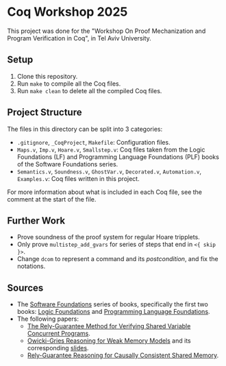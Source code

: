 # Coq Workshop 2025
This project was done for the "Workshop On Proof Mechanization and Program Verification in Coq", in Tel Aviv University.

## Setup
1. Clone this repository.
2. Run `make` to compile all the Coq files.
3. Run `make clean` to delete all the compiled Coq files.

## Project Structure
The files in this directory can be split into 3 categories:
* `.gitignore`, `_CoqProject`, `Makefile`: Configuration files.
* `Maps.v`, `Imp.v`, `Hoare.v`, `Smallstep.v`: Coq files taken from the Logic Foundations (LF) and Programming Language Foundations (PLF) books of the Software Foundations series.
* `Semantics.v`, `Soundness.v`, `GhostVar.v`, `Decorated.v`, `Automation.v`, `Examples.v`: Coq files written in this project.

For more information about what is included in each Coq file, see the comment at the start of the file.

## Further Work
* Prove soundness of the proof system for regular Hoare tripplets.
* Only prove `multistep_add_gvars` for series of steps that end in `<{ skip }>`.
* Change `dcom` to represent a command and its _postcondition_, and fix the notations.

## Sources
* The [Software Foundations](https://softwarefoundations.cis.upenn.edu/) series of books, specifically the first two books: [Logic Foundations](https://softwarefoundations.cis.upenn.edu/lf-current/index.html) and [Programming Language Foundations](https://softwarefoundations.cis.upenn.edu/plf-current/index.html).
* The following papers:
    * [The Rely-Guarantee Method for Verifying Shared Variable Concurrent Programs](https://link.springer.com/content/pdf/10.1007/BF01211617.pdf).
    * [Owicki-Gries Reasoning for Weak Memory Models](https://plv.mpi-sws.org/ogra/full-paper.pdf) and its corresponding [slides](https://www.cs.tau.ac.il/~orilahav/papers/2015-07-icalp.pdf).
    * [Rely-Guarantee Reasoning for Causally Consistent Shared Memory](https://www.cs.tau.ac.il/~orilahav/papers/cav23_full.pdf).
